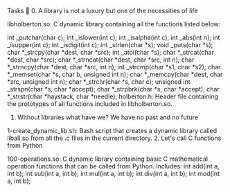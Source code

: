Tasks 📃
0. A library is not a luxury but one of the necessities of life

libholberton.so: C dynamic library containing all the functions listed below:

int _putchar(char c);
int _islower(int c);
int _isalpha(int c);
int _abs(int n);
int _isupper(int c);
int _isdigit(int c);
int _strlen(char *s);
void _puts(char *s);
char *_strcpy(char *dest, char *src);
int _atoi(char *s);
char *_strcat(char *dest, char *src);
char *_strncat(char *dest, char *src, int n);
char *_strncpy(char *dest, char *src, int n);
int _strcmp(char *s1, char *s2);
char *_memset(char *s, char b, unsigned int n);
char *_memcpy(char *dest, char *src, unsigned int n);
char *_strchr(char *s, char c);
unsigned int _strspn(char *s, char *accept);
char *_strpbrk(char *s, char *accept);
char *_strstr(char *haystack, char *needle);
holberton.h: Header file containing the prototypes of all functions included in libholberton.so.

1. Without libraries what have we? We have no past and no future

1-create_dynamic_lib.sh: Bash script that creates a dynamic library called liball.so from all the .c files in the current directory.
2. Let's call C functions from Python

100-operations.so: C dynamic library containing basic C mathematical operation functions that can be called from Python.
Includes:
int add(int a, int b);
int sub(int a, int b);
int mul(int a, int b);
int div(int a, int b);
int mod(int a, int b);
